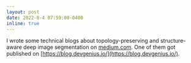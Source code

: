 ```yaml
---
layout: post
date: 2022-8-4 07:59:00-0400
inline: true
---
```


I wrote some technical blogs about topology-preserving and structure-aware deep image segmentation on [medium.com](https://blog.devgenius.io/from-zero-to-topo-part-3-f2f7d735ace2). One of them got published on [https://blog.devgenius.io/](https://blog.devgenius.io/).